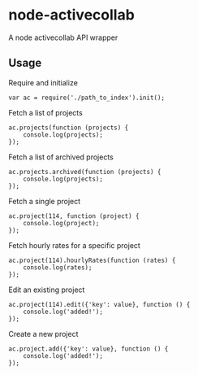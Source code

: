 node-activecollab
=================

A node activecollab API wrapper

## Usage

Require and initialize
```
var ac = require('./path_to_index').init();
```

Fetch a list of projects
```
ac.projects(function (projects) {
    console.log(projects);
});
```

Fetch a list of archived projects
```
ac.projects.archived(function (projects) {
    console.log(projects);
});
```

Fetch a single project
```
ac.project(114, function (project) {
    console.log(project);
});
```

Fetch hourly rates for a specific project
```
ac.project(114).hourlyRates(function (rates) {
    console.log(rates);
});
```

Edit an existing project
```
ac.project(114).edit({'key': value}, function () {
    console.log('added!');
});
```

Create a new project
```
ac.project.add({'key': value}, function () {
    console.log('added!');
});
```